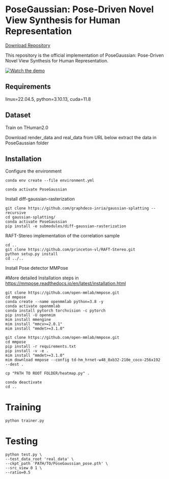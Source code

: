# PoseGaussian: Pose-Driven Novel View Synthesis for Human Representation

<a ng-if="options.download" ng-href="/api/repo/PoseGaussian/zip" target="__self" class="btn btn-outline-primary btn-sm ng-scope" href="/api/repo/PoseGaussian/zip">Download Repository</a>




This repository is the official implementation of PoseGaussian: Pose-Driven Novel View Synthesis for Human Representation.

[![Watch the demo](https://raw.githubusercontent.com/sohomd/PoseGaussian/assets/thumbnail.png)](https://raw.githubusercontent.com/sohomd/PoseGaussian/assets/Demo.mp4)

## Requirements
linux=22.04.5,
python=3.10.13,
cuda=11.8
## Dataset
Train on THuman2.0

Download render_data and real_data from URL below extract the data in PoseGaussian folder

## Installation
Configure the environment
```setup
conda env create --file environment.yml

conda activate PoseGaussian
```
Install diff-gaussian-rasterization
```setup
git clone https://github.com/graphdeco-inria/gaussian-splatting --recursive
cd gaussian-splatting/
conda activate PoseGaussian
pip install -e submodules/diff-gaussian-rasterization
```
 RAFT-Stereo implementation of the correlation sample
 
```setup
cd ..
git clone https://github.com/princeton-vl/RAFT-Stereo.git
python setup.py install
cd ../..

```
Install Pose detector MMPose

#More detailed Installation steps in https://mmpose.readthedocs.io/en/latest/installation.html

```setup
git clone https://github.com/open-mmlab/mmpose.git
cd mmpose
conda create --name openmmlab python=3.8 -y
conda activate openmmlab
conda install pytorch torchvision -c pytorch
pip install -U openmim
mim install mmengine
mim install "mmcv>=2.0.1"
mim install "mmdet>=3.1.0"
```
```setup
git clone https://github.com/open-mmlab/mmpose.git
cd mmpose
pip install -r requirements.txt
pip install -v -e .
mim install "mmdet>=3.1.0"
mim download mmpose --config td-hm_hrnet-w48_8xb32-210e_coco-256x192  --dest .
```
```setup
cp "PATH TO ROOT FOLDER/heatmap.py" .
```
```setup
conda deactivate
cd ..
```
# Training
```setup
python trainer.py
```
# Testing
```setup
python test.py \
--test_data_root 'real_data' \
--ckpt_path 'PATH/TO/PoseGaussian_pose.pth' \
--src_view 0 1 \
--ratio=0.5
```

